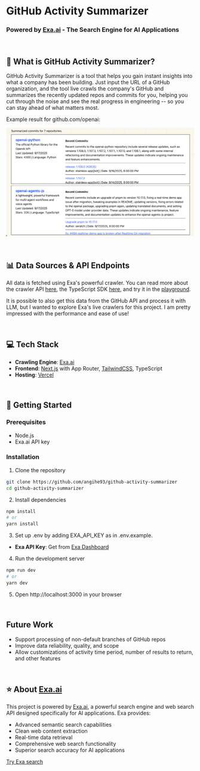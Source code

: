 #  GitHub Activity Summarizer
### Powered by [Exa.ai](https://exa.ai) - The Search Engine for AI Applications

<br>

## 🎯 What is GitHub Activity Summarizer?

GitHub Activity Summarizer is a tool that helps you gain instant insights into what a company has been building. Just input the URL of a GitHub organization, and the tool live crawls the company's GitHub and summarizes the recently updated repos and commits for you, helping you cut through the noise and see the real progress in engineering -- so you can stay ahead of what matters most.

Example result for github.com/openai:

![Example screenshot](./public/openai-example.png)

<br>

## 📊 Data Sources & API Endpoints
All data is fetched using Exa's powerful crawler. You can read more about the crawler API [here](https://docs.exa.ai/reference/get-contents), the TypeScript SDK [here](https://docs.exa.ai/sdks/typescript-sdk-specification#getcontents-method), and try it in the [playground](https://dashboard.exa.ai/playground/get-contents).

It is possible to also get this data from the GitHub API and process it with LLM, but I wanted to explore Exa's live crawlers for this project. I am pretty impressed with the performance and ease of use!

<br>

## 💻 Tech Stack
- **Crawling Engine**: [Exa.ai](https://exa.ai)
- **Frontend**: [Next.js](https://nextjs.org/docs) with App Router, [TailwindCSS](https://tailwindcss.com), TypeScript
- **Hosting**: [Vercel](https://vercel.com/)

<br>

## 🚀 Getting Started

### Prerequisites
- Node.js
- Exa.ai API key

### Installation

1. Clone the repository
```bash
git clone https://github.com/angihe93/github-activity-summarizer
cd github-activity-summarizer
```

2. Install dependencies
```bash
npm install
# or
yarn install
```

3. Set up .env by adding EXA_API_KEY as in .env.example.
* **Exa API Key**: Get from [Exa Dashboard](https://dashboard.exa.ai/api-keys)


4. Run the development server
```bash
npm run dev
# or
yarn dev
```

5. Open http://localhost:3000 in your browser

<br>

## Future Work
* Support processing of non-default branches of GitHub repos
* Improve data reliability, quality, and scope
* Allow customizations of activity time period, number of results to return, and other features

<br>

## ⭐ About [Exa.ai](https://exa.ai)

This project is powered by [Exa.ai](https://exa.ai), a powerful search engine and web search API designed specifically for AI applications. Exa provides:

* Advanced semantic search capabilities
* Clean web content extraction
* Real-time data retrieval
* Comprehensive web search functionality
* Superior search accuracy for AI applications

[Try Exa search](https://exa.ai/search)

<br>
